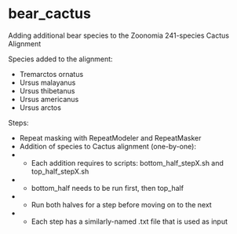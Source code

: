 # bear_cactus
Adding additional bear species to the Zoonomia 241-species Cactus Alignment

Species added to the alignment:
- Tremarctos ornatus
- Ursus malayanus
- Ursus thibetanus
- Ursus americanus
- Ursus arctos

Steps:
- Repeat masking with RepeatModeler and RepeatMasker
- Addition of species to Cactus alignment (one-by-one):
- - Each addition requires to scripts: bottom_half_stepX.sh and top_half_stepX.sh
- - bottom_half needs to be run first, then top_half
- - Run both halves for a step before moving on to the next
- - Each step has a similarly-named .txt file that is used as input
